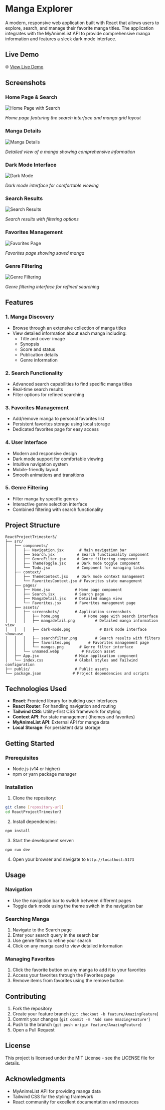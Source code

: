 # Manga Explorer

A modern, responsive web application built with React that allows users to explore, search, and manage their favorite manga titles. The application integrates with the MyAnimeList API to provide comprehensive manga information and features a sleek dark mode interface.

## Live Demo

🌐 [View Live Demo](https://my-mangaworld.netlify.app)

## Screenshots

### Home Page & Search
![Home Page with Search](src/assets/screenshots/home.png)

*Home page featuring the search interface and manga grid layout*

### Manga Details
![Manga Details](src/assets/screenshots/mangadetail.png)

*Detailed view of a manga showing comprehensive information*

### Dark Mode Interface
![Dark Mode](src/assets/screenshots/dark_mode.png)

*Dark mode interface for comfortable viewing*

### Search Results
![Search Results](src/assets/screenshots/searchfilter.png)

*Search results with filtering options*

### Favorites Management
![Favorites Page](src/assets/screenshots/favourites.png)

*Favorites page showing saved manga*

### Genre Filtering
![Genre Filtering](src/assets/screenshots/mangas.png)

*Genre filtering interface for refined searching*

## Features

### 1. Manga Discovery
- Browse through an extensive collection of manga titles
- View detailed information about each manga including:
  - Title and cover image
  - Synopsis
  - Score and status
  - Publication details
  - Genre information

### 2. Search Functionality
- Advanced search capabilities to find specific manga titles
- Real-time search results
- Filter options for refined searching

### 3. Favorites Management
- Add/remove manga to personal favorites list
- Persistent favorites storage using local storage
- Dedicated favorites page for easy access

### 4. User Interface
- Modern and responsive design
- Dark mode support for comfortable viewing
- Intuitive navigation system
- Mobile-friendly layout
- Smooth animations and transitions

### 5. Genre Filtering
- Filter manga by specific genres
- Interactive genre selection interface
- Combined filtering with search functionality

## Project Structure

```
ReactProjectTrimester3/
├── src/
│   ├── components/
│   │   ├── Navigation.jsx       # Main navigation bar
│   │   ├── Search.jsx          # Search functionality component
│   │   ├── GenreFilter.jsx     # Genre filtering component
│   │   ├── ThemeToggle.jsx     # Dark mode toggle component
│   │   └── Todo.jsx            # Component for managing tasks
│   ├── context/
│   │   ├── ThemeContext.jsx    # Dark mode context management
│   │   └── FavoritesContext.jsx # Favorites state management
│   ├── pages/
│   │   ├── Home.jsx           # Home page component
│   │   ├── Search.jsx         # Search page
│   │   ├── MangaDetail.jsx    # Detailed manga view
│   │   └── Favorites.jsx      # Favorites management page
│   ├── assets/
│   │   ├── screenshots/       # Application screenshots
│   │   │   ├── home.png           # Home page with search interface
│   │   │   ├── mangadetail.png         # Detailed manga information view
│   │   │   ├── dark-mode.png             # Dark mode interface showcase
│   │   │   ├── searchfilter.png        # Search results with filters
│   │   │   ├── favorites.png        # Favorites management page
│   │   │   └── mangas.png       # Genre filter interface
│   │   └── unnamed.webp          # FavIcon asset
│   ├── App.jsx                # Main application component
│   └── index.css              # Global styles and Tailwind configuration
├── public/                    # Public assets
└── package.json              # Project dependencies and scripts
```

## Technologies Used

- **React**: Frontend library for building user interfaces
- **React Router**: For handling navigation and routing
- **Tailwind CSS**: Utility-first CSS framework for styling
- **Context API**: For state management (themes and favorites)
- **MyAnimeList API**: External API for manga data
- **Local Storage**: For persistent data storage

## Getting Started

### Prerequisites
- Node.js (v14 or higher)
- npm or yarn package manager

### Installation

1. Clone the repository:
```bash
git clone [repository-url]
cd ReactProjectTrimester3
```

2. Install dependencies:
```bash
npm install
```

3. Start the development server:
```bash
npm run dev
```

4. Open your browser and navigate to `http://localhost:5173`

## Usage

### Navigation
- Use the navigation bar to switch between different pages
- Toggle dark mode using the theme switch in the navigation bar

### Searching Manga
1. Navigate to the Search page
2. Enter your search query in the search bar
3. Use genre filters to refine your search
4. Click on any manga card to view detailed information

### Managing Favorites
1. Click the favorite button on any manga to add it to your favorites
2. Access your favorites through the Favorites page
3. Remove items from favorites using the remove button

## Contributing

1. Fork the repository
2. Create your feature branch (`git checkout -b feature/AmazingFeature`)
3. Commit your changes (`git commit -m 'Add some AmazingFeature'`)
4. Push to the branch (`git push origin feature/AmazingFeature`)
5. Open a Pull Request

## License

This project is licensed under the MIT License - see the LICENSE file for details.

## Acknowledgments

- MyAnimeList API for providing manga data
- Tailwind CSS for the styling framework
- React community for excellent documentation and resources
